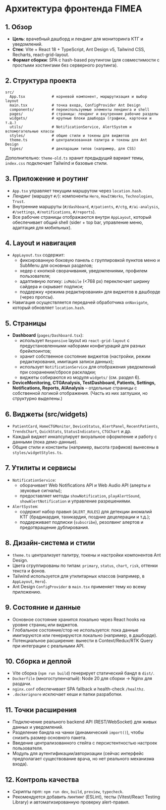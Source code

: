 # Архитектура фронтенда FIMEA

## 1. Обзор
- **Цель**: врачебный дашборд и лендинг для мониторинга КТГ и уведомлений.
- **Стек**: Vite + React 18 + TypeScript, Ant Design v5, Tailwind CSS, Recharts, react-grid-layout.
- **Формат сборки**: SPA с hash-based роутингом (для совместимости с простыми хостингами без серверного роутинга).

## 2. Структура проекта
```
src/
  App.tsx            # корневой компонент, маршрутизация и выбор layout
  main.tsx           # точка входа, ConfigProvider Ant Design
  components/        # переиспользуемые элементы лендинга и shell
  pages/             # страницы: лендинг и внутренние рабочие разделы
  widgets/           # крупные блоки дашборда (графики, карточки и т.д.)
  utils/             # NotificationService, AlertSystem и вспомогательные классы
  styles/            # общие стили и токены для виджетов
  theme.ts           # централизованная палитра и токены для Ant Design
  types/             # декларации типов (например, для CSS)
```
Дополнительно: `theme-old.ts` хранит предыдущий вариант темы, `index.css` подключает Tailwind и базовые стили.

## 3. Приложение и роутинг
- `App.tsx` управляет текущим маршрутом через `location.hash`.
- Лендинг (маршрут `#/`): компоненты `Hero`, `HowItWorks`, `Technologies`, `Trust`.
- Внутренние маршруты (`#/dashboard`, `#/patients`, `#/ctg`, `#/ai-analysis`, `#/settings`, `#/notifications`, `#/reports`).
- Все рабочие страницы отображаются внутри `AppLayout`, который обеспечивает общий shell (sider + top bar, управление меню, адаптация для мобильных).

## 4. Layout и навигация
- `AppLayout.tsx` содержит:
  - фиксированную боковую панель с группировкой пунктов меню и SubMenu для основных разделов;
  - хедер с кнопкой сворачивания, уведомлениями, профилем пользователя;
  - адаптивную логику: `isMobile` (<768 px) переключает ширину сайдера и скрывает подписи;
  - поддержку «режима редактирования» для виджетов в дашборде (через пропсы).
- Навигация осуществляется передачей обработчика `onNavigate`, который обновляет `location.hash`.

## 5. Страницы
- **Dashboard** (`pages/Dashboard.tsx`):
  - использует `Responsive` layout из `react-grid-layout` с предустановленными наборами конфигураций для разных брейкпоинтов;
  - хранит собственное состояние виджетов (настройки, режим редактирования, имитация записи данных);
  - использует `NotificationService` для отображения уведомлений при сохранении/сбросе раскладки;
  - виджеты собираются из модуля `widgets/` (см. раздел 6).
- **DeviceMonitoring, CTGAnalysis, TestDashboard, Patients, Settings, Notifications, Reports, AIAnalysis** – отдельные страницы с собственной логикой отображения. (Часть из них заглушки, но структурно выделены.)

## 6. Виджеты (src/widgets)
- `PatientCard`, `HomeCTGMonitor`, `DeviceStatus`, `AlertPanel`, `RecentPatients`, `TrendsChart`, `QuickStats`, `StatusIndicators`, `CTGChart` и др.
- Каждый виджет инкапсулирует визуальное оформление и работу с данными (пока демо-данные).
- Общие стили и константы (например, высота графиков) вынесены в `styles/widgetStyles.ts`.

## 7. Утилиты и сервисы
- `NotificationService`:
  - оборачивает Web Notifications API и Web Audio API (алерты и звуковые сигналы);
  - предоставляет методы `showNotification`, `playAlertSound`, `showAlertNotification` и управление разрешениями.
- `AlertSystem`:
  - содержит набор правил (`ALERT_RULES`) для детекции аномалий КТГ (брадикардия, тахикардия, поздние децелерации и т.д.);
  - поддерживает подписки (`subscribe`), резолвинг алертов и предотвращение дублирования.

## 8. Дизайн-система и стили
- `theme.ts` централизует палитру, токены и настройки компонентов Ant Design.
- Цвета сгруппированы по типам: `primary`, `status`, `chart`, `risk`, оттенки текста и фонов.
- Tailwind используется для утилитарных классов (например, в `AppLayout`, `Hero`).
- Ant Design `ConfigProvider` в `main.tsx` применяет тему ко всему приложению.

## 9. Состояние и данные
- Основное состояние хранится локально через React hooks на уровне страниц или виджетов.
- Глобальное состояние/стор не используется: пока данные имитируются или генерируются локально (например, в дашборде).
- Потенциальное расширение: вынести в Context/Redux/RTK Query при интеграции с реальными API.

## 10. Сборка и деплой
- Vite сборка (`npm run build`) генерирует статический бандл в `dist/`.
- `Dockerfile` (многоступенчатый): Node 20 для сборки → Nginx для раздачи.
- `nginx.conf` обеспечивает SPA fallback и health-check `/healthz`.
- `.dockerignore` исключает кеши и папки разработки.

## 11. Точки расширения
- Подключение реального backend API (REST/WebSocket) для живых данных и уведомлений.
- Разделение бандла на чанки (динамический `import()`), чтобы снизить размер основного пакета.
- Введение централизованного стейта с персистентностью настроек пользователя.
- Модуль для аутентификации/авторизации (сейчас интерфейс предполагает существование врача, но нет реального механизма входа).

## 12. Контроль качества
- Скрипты npm: `npm run dev`, `build`, `preview`, `typecheck`.
- Рекомендуется добавить линтинг (ESLint), тесты (Vitest/React Testing Library) и автоматизированную проверку alert-правил.
